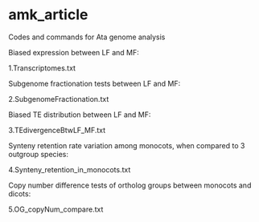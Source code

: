 # amk_article
Codes and commands for Ata genome analysis

Biased expression between LF and MF:

1.Transcriptomes.txt

Subgenome fractionation tests between LF and MF:

2.SubgenomeFractionation.txt

Biased TE distribution between LF and MF:

3.TEdivergenceBtwLF_MF.txt

Synteny retention rate variation among monocots, when compared to 3 outgroup species:

4.Synteny_retention_in_monocots.txt

Copy number difference tests of ortholog groups between monocots and dicots:

5.OG_copyNum_compare.txt 

